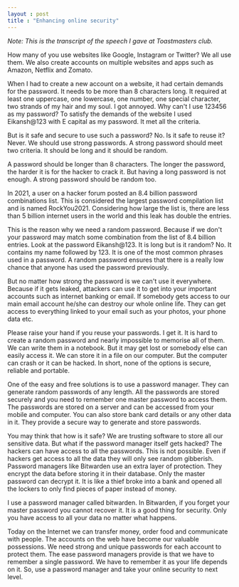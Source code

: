 ```yaml
---
layout : post
title : "Enhancing online security"
---
```

*Note: This is the transcript of the speech I gave at Toastmasters club.*

How many of you use websites like Google, Instagram or Twitter? We all use them. We also create accounts on multiple websites and apps such as Amazon, Netflix and Zomato. 

When I had to create a new account on a website, it had certain demands for the password. It needs to be more than 8 characters long. It required at least one uppercase, one lowercase, one number, one special character, two strands of my hair and my soul. I got annoyed. Why can't I use 123456 as my password? To satisfy the demands of the website I used Eikansh@123 with E capital as my password. It met all the criteria. 

But is it safe and secure to use such a password? No. Is it safe to reuse it? Never. 
We should use strong passwords. 
A strong password should meet two criteria. It should be long and it should be random. 

A password should be longer than 8 characters. The longer the password, the harder it is for the hacker to crack it. But having a long password is not enough. A strong password should be random too.

In 2021, a user on a hacker forum posted an 8.4 billion password combinations list. This is considered the largest password compilation list and is named RockYou2021. Considering how large the list is, there are less than 5 billion internet users in the world and this leak has double the entries. 

This is the reason why we need a random password. Because if we don't your password may match some combination from the list of 8.4 billion entries. Look at the password Eikansh@123. It is long but is it random? No. It contains my name followed by 123. It is one of the most common phrases used in a password. A random password ensures that there is a really low chance that anyone has used the password previously. 

But no matter how strong the password is we can't use it everywhere. Because if it gets leaked, attackers can use it to get into your important accounts such as internet banking or email. If somebody gets access to our main email account he/she can destroy our whole online life. They can get access to everything linked to your email such as your photos, your phone data etc. 

Please raise your hand if you reuse your passwords. I get it. It is hard to create a random password and nearly impossible to memorise all of them. We can write them in a notebook. But it may get lost or somebody else can easily access it. We can store it in a file on our computer. But the computer can crash or it can be hacked. In short, none of the options is secure, reliable and portable. 

One of the easy and free solutions is to use a password manager. They can generate random passwords of any length. All the passwords are stored securely and you need to remember one master password to access them. The passwords are stored on a server and can be accessed from your mobile and computer. You can also store bank card details or any other data in it. They provide a secure way to generate and store passwords. 

You may think that how is it safe? We are trusting software to store all our sensitive data. But what if the password manager itself gets hacked? The hackers can have access to all the passwords. This is not possible. Even if hackers get access to all the data they will only see random gibberish. Password managers like Bitwarden use an extra layer of protection. They encrypt the data before storing it in their database. Only the master password can decrypt it. It is like a thief broke into a bank and opened all the lockers to only find pieces of paper instead of money. 

I use a password manager called bitwarden. In Bitwarden, if you forget your master password you cannot recover it. It is a good thing for security. Only you have access to all your data no matter what happens.

Today on the Internet we can transfer money, order food and communicate with people. The accounts on the web have become our valuable possessions. We need strong and unique passwords for each account to protect them. The ease password managers provide is that we have to remember a single password. We have to remember it as your life depends on it. So, use a password manager and take your online security to next level. 
